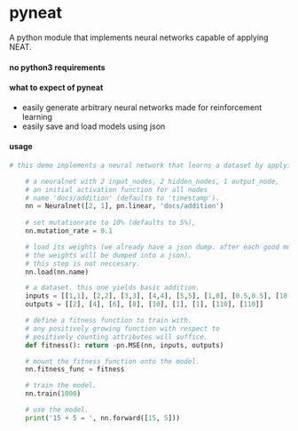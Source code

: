 # pyneat

A python module that implements neural networks capable of applying NEAT.

#### no python3 requirements

#### what to expect of pyneat
- easily generate arbitrary neural networks made for reinforcement learning
- easily save and load models using json

#### usage
```python
# this demo implements a neural network that learns a dataset by applying NEAT.

	# a neuralnet with 2 input_nodes, 2 hidden_nodes, 1 output_node,
	# an initial activation function for all nodes
	# name 'docs/addition' (defaults to 'timestamp').
	nn = Neuralnet([2, 1], pn.linear, 'docs/addition')
	
	# set mutationrate to 10% (defaults to 5%),
	nn.mutation_rate = 0.1

	# load its weights (we already have a json dump. after each good mutation,
	# the weights will be dumped into a json).
	# this step is not neccesary.
	nn.load(nn.name)

	# a dataset. this one yields basic addition.
	inputs = [[1,1], [2,2], [3,3], [4,4], [5,5], [1,0], [0.5,0.5], [10,100], [100,10]]
	outputs = [[2], [4], [6], [8], [10], [1], [1], [110], [110]]

	# define a fitness function to train with.
	# any positively growing function with respect to
	# positively counting attributes will suffice.
	def fitness(): return -pn.MSE(nn, inputs, outputs)

	# mount the fitness function onto the model.
	nn.fitness_func = fitness

	# train the model.
	nn.train(1000)

	# use the model.
	print('15 + 5 = ', nn.forward([15, 5]))
```